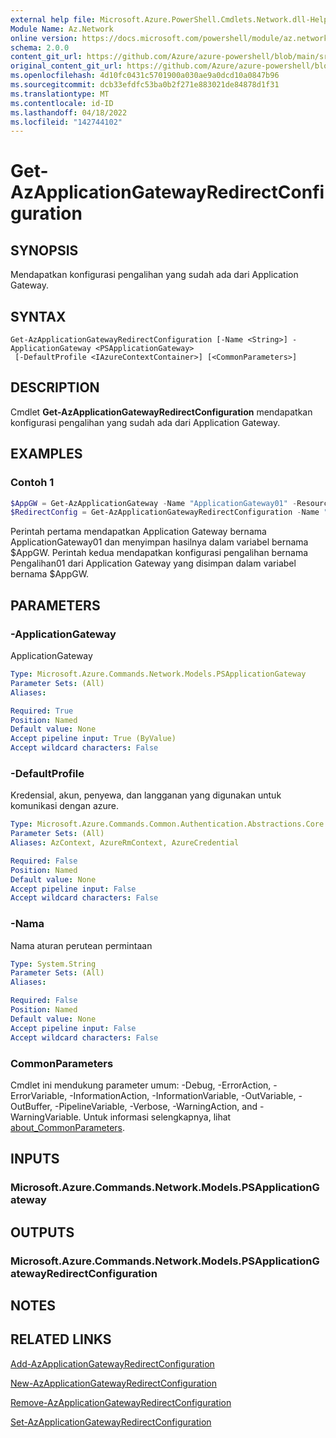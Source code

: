 ```yaml
---
external help file: Microsoft.Azure.PowerShell.Cmdlets.Network.dll-Help.xml
Module Name: Az.Network
online version: https://docs.microsoft.com/powershell/module/az.network/get-azapplicationgatewayredirectconfiguration
schema: 2.0.0
content_git_url: https://github.com/Azure/azure-powershell/blob/main/src/Network/Network/help/Get-AzApplicationGatewayRedirectConfiguration.md
original_content_git_url: https://github.com/Azure/azure-powershell/blob/main/src/Network/Network/help/Get-AzApplicationGatewayRedirectConfiguration.md
ms.openlocfilehash: 4d10fc0431c5701900a030ae9a0dcd10a0847b96
ms.sourcegitcommit: dcb33efdfc53ba0b2f271e883021de84878d1f31
ms.translationtype: MT
ms.contentlocale: id-ID
ms.lasthandoff: 04/18/2022
ms.locfileid: "142744102"
---
```

# Get-AzApplicationGatewayRedirectConfiguration

## SYNOPSIS
Mendapatkan konfigurasi pengalihan yang sudah ada dari Application Gateway.

## SYNTAX

```
Get-AzApplicationGatewayRedirectConfiguration [-Name <String>] -ApplicationGateway <PSApplicationGateway>
 [-DefaultProfile <IAzureContextContainer>] [<CommonParameters>]
```

## DESCRIPTION
Cmdlet **Get-AzApplicationGatewayRedirectConfiguration** mendapatkan konfigurasi pengalihan yang sudah ada dari Application Gateway.

## EXAMPLES

### Contoh 1
```powershell
$AppGW = Get-AzApplicationGateway -Name "ApplicationGateway01" -ResourceGroupName "ResourceGroup01"
$RedirectConfig = Get-AzApplicationGatewayRedirectConfiguration -Name "Redirect01" -ApplicationGateway $AppGW
```

Perintah pertama mendapatkan Application Gateway bernama ApplicationGateway01 dan menyimpan hasilnya dalam variabel bernama $AppGW.
Perintah kedua mendapatkan konfigurasi pengalihan bernama Pengalihan01 dari Application Gateway yang disimpan dalam variabel bernama $AppGW.

## PARAMETERS

### -ApplicationGateway
ApplicationGateway

```yaml
Type: Microsoft.Azure.Commands.Network.Models.PSApplicationGateway
Parameter Sets: (All)
Aliases:

Required: True
Position: Named
Default value: None
Accept pipeline input: True (ByValue)
Accept wildcard characters: False
```

### -DefaultProfile
Kredensial, akun, penyewa, dan langganan yang digunakan untuk komunikasi dengan azure.

```yaml
Type: Microsoft.Azure.Commands.Common.Authentication.Abstractions.Core.IAzureContextContainer
Parameter Sets: (All)
Aliases: AzContext, AzureRmContext, AzureCredential

Required: False
Position: Named
Default value: None
Accept pipeline input: False
Accept wildcard characters: False
```

### -Nama
Nama aturan perutean permintaan

```yaml
Type: System.String
Parameter Sets: (All)
Aliases:

Required: False
Position: Named
Default value: None
Accept pipeline input: False
Accept wildcard characters: False
```

### CommonParameters
Cmdlet ini mendukung parameter umum: -Debug, -ErrorAction, -ErrorVariable, -InformationAction, -InformationVariable, -OutVariable, -OutBuffer, -PipelineVariable, -Verbose, -WarningAction, and -WarningVariable. Untuk informasi selengkapnya, lihat [about_CommonParameters](http://go.microsoft.com/fwlink/?LinkID=113216).

## INPUTS

### Microsoft.Azure.Commands.Network.Models.PSApplicationGateway

## OUTPUTS

### Microsoft.Azure.Commands.Network.Models.PSApplicationGatewayRedirectConfiguration

## NOTES

## RELATED LINKS

[Add-AzApplicationGatewayRedirectConfiguration](./Add-AzApplicationGatewayRedirectConfiguration.md)

[New-AzApplicationGatewayRedirectConfiguration](./New-AzApplicationGatewayRedirectConfiguration.md)

[Remove-AzApplicationGatewayRedirectConfiguration](./Remove-AzApplicationGatewayRedirectConfiguration.md)

[Set-AzApplicationGatewayRedirectConfiguration](./Set-AzApplicationGatewayRedirectConfiguration.md)
